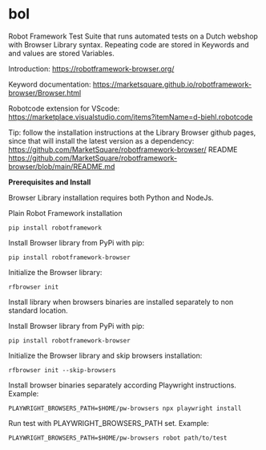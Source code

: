 # bol
Robot Framework Test Suite that runs automated tests on a Dutch webshop with Browser Library syntax.
Repeating code are stored in Keywords and and values are stored Variables.

Introduction: https://robotframework-browser.org/

Keyword documentation: https://marketsquare.github.io/robotframework-browser/Browser.html

Robotcode extension for VScode: https://marketplace.visualstudio.com/items?itemName=d-biehl.robotcode


Tip: follow the installation instructions at the Library Browser github pages, since that will install the latest version as a dependency: https://github.com/MarketSquare/robotframework-browser/
README https://github.com/MarketSquare/robotframework-browser/blob/main/README.md


**Prerequisites and Install**

Browser Library installation requires both Python and NodeJs.

Plain Robot Framework installation

``` 
pip install robotframework
``` 

Install Browser library from PyPi with pip:

``` 
pip install robotframework-browser
```

Initialize the Browser library:

``` 
rfbrowser init
```

Install library when browsers binaries are installed separately to non standard location.

Install Browser library from PyPi with pip:

``` 
pip install robotframework-browser
```

Initialize the Browser library and skip browsers installation:

```
rfbrowser init --skip-browsers
```

Install browser binaries separately according Playwright instructions. Example:

``` 
PLAYWRIGHT_BROWSERS_PATH=$HOME/pw-browsers npx playwright install
```

Run test with PLAYWRIGHT_BROWSERS_PATH set. Example:

```
PLAYWRIGHT_BROWSERS_PATH=$HOME/pw-browsers robot path/to/test
```
